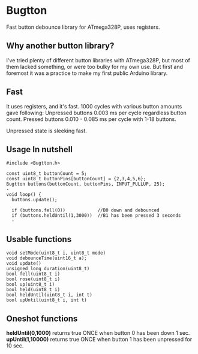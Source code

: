 # Bugtton
Fast button debounce library for ATmega328P, uses registers.

## Why another button library?
I've tried plenty of different button libraries with ATmega328P, but most of them lacked something, or were too bulky for my own use.
But first and foremost it was a practice to make my first public Arduino library.

## Fast
It uses registers, and it's fast. 1000 cycles with various button amounts gave following:
Unpressed buttons 0.003 ms per cycle regardless button count.
Pressed buttons 0.010 - 0.085 ms per cycle with 1-18 buttons.

Unpressed state is sleeking fast.

## Usage In nutshell
```
#include <Bugtton.h>

const uint8_t buttonCount = 5;
const uint8_t buttonPins[buttonCount] = {2,3,4,5,6};
Bugtton buttons(buttonCount, buttonPins, INPUT_PULLUP, 25);
-
void loop() {
  buttons.update();
  
  if (buttons.fell(0))            //B0 down and debounced
  if (buttons.heldUntil(1,3000))  //B1 has been pressed 3 seconds
  -
```

## Usable functions
```Bugtton(const uint8_t buttonCount, const uint8_t *pinArray, uint8_t mode, uint8_t debounceTime)
void setMode(uint8_t i, uint8_t mode)
void debounceTime(uint16_t a);       
void update()
unsigned long duration(uint8_t)
bool fell(uint8_t i)
bool rose(uint8_t i)
bool up(uint8_t i)
bool held(uint8_t i)
bool heldUntil(uint8_t i, int t)
bool upUntil(uint8_t i, int t)
```

## Oneshot functions
**heldUntil(0,1000)** returns true ONCE when button 0 has been down 1 sec.
**upUntil(1,10000)** returns true ONCE when button 1 has been unpressed for 10 sec.